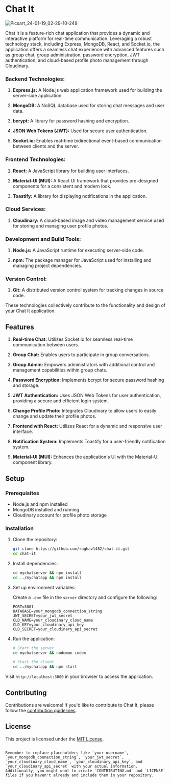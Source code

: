 # Chat It
![Picsart_24-01-19_02-29-10-249](https://github.com/raghav1482/Chatit/assets/98442936/d100f4ad-067e-4a45-b985-e8bb9ef08a12)

Chat It is a feature-rich chat application that provides a dynamic and interactive platform for real-time communication. Leveraging a robust technology stack, including Express, MongoDB, React, and Socket.io, the application offers a seamless chat experience with advanced features such as group chat, group administration, password encryption, JWT authentication, and cloud-based profile photo management through Cloudinary.
### Backend Technologies:
1. **Express.js:** A Node.js web application framework used for building the server-side application.

2. **MongoDB:** A NoSQL database used for storing chat messages and user data.

3. **bcrypt:** A library for password hashing and encryption.

4. **JSON Web Tokens (JWT):** Used for secure user authentication.

5. **Socket.io:** Enables real-time bidirectional event-based communication between clients and the server.

### Frontend Technologies:
1. **React:** A JavaScript library for building user interfaces.

2. **Material-UI (MUI):** A React UI framework that provides pre-designed components for a consistent and modern look.

3. **Toastify:** A library for displaying notifications in the application.

### Cloud Services:
1. **Cloudinary:** A cloud-based image and video management service used for storing and managing user profile photos.

### Development and Build Tools:
1. **Node.js:** A JavaScript runtime for executing server-side code.

2. **npm:** The package manager for JavaScript used for installing and managing project dependencies.

### Version Control:
1. **Git:** A distributed version control system for tracking changes in source code.

These technologies collectively contribute to the functionality and design of your Chat It application.

## Features

1. **Real-time Chat:** Utilizes Socket.io for seamless real-time communication between users.

2. **Group Chat:** Enables users to participate in group conversations.

3. **Group Admin:** Empowers administrators with additional control and management capabilities within group chats.

4. **Password Encryption:** Implements bcrypt for secure password hashing and storage.

5. **JWT Authentication:** Uses JSON Web Tokens for user authentication, providing a secure and efficient login system.

6. **Change Profile Photo:** Integrates Cloudinary to allow users to easily change and update their profile photos.

7. **Frontend with React:** Utilizes React for a dynamic and responsive user interface.

8. **Notification System:** Implements Toastify for a user-friendly notification system.

9. **Material-UI (MUI):** Enhances the application's UI with the Material-UI component library.

## Setup

### Prerequisites

- Node.js and npm installed
- MongoDB installed and running
- Cloudinary account for profile photo storage

### Installation

1. Clone the repository:

   ```bash
   git clone https://github.com/raghav1482/chat-it.git
   cd chat-it
   ```

2. Install dependencies:

   ```bash
   cd mychatserver && npm install
   cd ../mychatapp && npm install
   ```

3. Set up environment variables:

   Create a `.env` file in the `server` directory and configure the following:

   ```env
   PORT=3001
   DATABASE=your_mongodb_connection_string
   JWT_SECRET=your_jwt_secret
   CLD_NAME=your_cloudinary_cloud_name
   CLD_KEY=your_cloudinary_api_key
   CLD_SECRET=your_cloudinary_api_secret
   ```

4. Run the application:

   ```bash
   # Start the server
   cd mychatserver && nodemon index

   # Start the client
   cd ../mychatapp && npm start
   ```

Visit `http://localhost:3000` in your browser to access the application.

## Contributing

Contributions are welcome! If you'd like to contribute to Chat It, please follow the [contribution guidelines](CONTRIBUTING.md).

## License

This project is licensed under the [MIT License](LICENSE).

```

Remember to replace placeholders like `your-username`, `your_mongodb_connection_string`, `your_jwt_secret`, `your_cloudinary_cloud_name`, `your_cloudinary_api_key`, and `your_cloudinary_api_secret` with your actual information. Additionally, you might want to create `CONTRIBUTING.md` and `LICENSE` files if you haven't already and include them in your repository.
